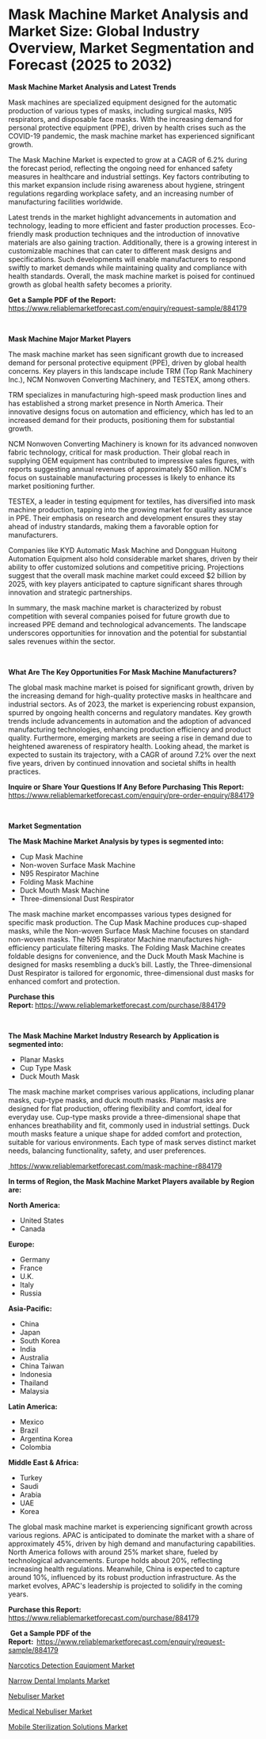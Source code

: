 <p><h1>Mask Machine Market Analysis and Market Size: Global Industry Overview, Market Segmentation and Forecast (2025 to 2032)</h1></p><p><strong>Mask Machine Market Analysis and Latest Trends</strong></p>
<p><p>Mask machines are specialized equipment designed for the automatic production of various types of masks, including surgical masks, N95 respirators, and disposable face masks. With the increasing demand for personal protective equipment (PPE), driven by health crises such as the COVID-19 pandemic, the mask machine market has experienced significant growth. </p><p>The Mask Machine Market is expected to grow at a CAGR of 6.2% during the forecast period, reflecting the ongoing need for enhanced safety measures in healthcare and industrial settings. Key factors contributing to this market expansion include rising awareness about hygiene, stringent regulations regarding workplace safety, and an increasing number of manufacturing facilities worldwide.</p><p>Latest trends in the market highlight advancements in automation and technology, leading to more efficient and faster production processes. Eco-friendly mask production techniques and the introduction of innovative materials are also gaining traction. Additionally, there is a growing interest in customizable machines that can cater to different mask designs and specifications. Such developments will enable manufacturers to respond swiftly to market demands while maintaining quality and compliance with health standards. Overall, the mask machine market is poised for continued growth as global health safety becomes a priority.</p></p>
<p><strong>Get a Sample PDF of the Report:&nbsp;</strong> <a href="https://www.reliablemarketforecast.com/enquiry/request-sample/884179?utm_campaign=3445&utm_medium=2&utm_source=Github&utm_content=ia&utm_term=11042025&utm_id=mask-machine">https://www.reliablemarketforecast.com/enquiry/request-sample/884179</a></p>
<p>&nbsp;</p>
<p><strong>Mask Machine Major Market Players</strong></p>
<p><p>The mask machine market has seen significant growth due to increased demand for personal protective equipment (PPE), driven by global health concerns. Key players in this landscape include TRM (Top Rank Machinery Inc.), NCM Nonwoven Converting Machinery, and TESTEX, among others.</p><p>TRM specializes in manufacturing high-speed mask production lines and has established a strong market presence in North America. Their innovative designs focus on automation and efficiency, which has led to an increased demand for their products, positioning them for substantial growth.</p><p>NCM Nonwoven Converting Machinery is known for its advanced nonwoven fabric technology, critical for mask production. Their global reach in supplying OEM equipment has contributed to impressive sales figures, with reports suggesting annual revenues of approximately $50 million. NCM's focus on sustainable manufacturing processes is likely to enhance its market positioning further.</p><p>TESTEX, a leader in testing equipment for textiles, has diversified into mask machine production, tapping into the growing market for quality assurance in PPE. Their emphasis on research and development ensures they stay ahead of industry standards, making them a favorable option for manufacturers.</p><p>Companies like KYD Automatic Mask Machine and Dongguan Huitong Automation Equipment also hold considerable market shares, driven by their ability to offer customized solutions and competitive pricing. Projections suggest that the overall mask machine market could exceed $2 billion by 2025, with key players anticipated to capture significant shares through innovation and strategic partnerships.</p><p>In summary, the mask machine market is characterized by robust competition with several companies poised for future growth due to increased PPE demand and technological advancements. The landscape underscores opportunities for innovation and the potential for substantial sales revenues within the sector.</p></p>
<p>&nbsp;</p>
<p><strong>What Are The Key Opportunities For Mask Machine Manufacturers?</strong></p>
<p><p>The global mask machine market is poised for significant growth, driven by the increasing demand for high-quality protective masks in healthcare and industrial sectors. As of 2023, the market is experiencing robust expansion, spurred by ongoing health concerns and regulatory mandates. Key growth trends include advancements in automation and the adoption of advanced manufacturing technologies, enhancing production efficiency and product quality. Furthermore, emerging markets are seeing a rise in demand due to heightened awareness of respiratory health. Looking ahead, the market is expected to sustain its trajectory, with a CAGR of around 7.2% over the next five years, driven by continued innovation and societal shifts in health practices.</p></p>
<p><strong>Inquire or Share Your Questions If Any Before Purchasing This Report:</strong> <a href="https://www.reliablemarketforecast.com/enquiry/pre-order-enquiry/884179?utm_campaign=3445&utm_medium=2&utm_source=Github&utm_content=ia&utm_term=11042025&utm_id=mask-machine">https://www.reliablemarketforecast.com/enquiry/pre-order-enquiry/884179</a></p>
<p>&nbsp;</p>
<p><strong>Market Segmentation</strong></p>
<p><strong>The Mask Machine Market Analysis by types is segmented into:</strong></p>
<p><ul><li>Cup Mask Machine</li><li>Non-woven Surface Mask Machine</li><li>N95 Respirator Machine</li><li>Folding Mask Machine</li><li>Duck Mouth Mask Machine</li><li>Three-dimensional Dust Respirator</li></ul></p>
<p><p>The mask machine market encompasses various types designed for specific mask production. The Cup Mask Machine produces cup-shaped masks, while the Non-woven Surface Mask Machine focuses on standard non-woven masks. The N95 Respirator Machine manufactures high-efficiency particulate filtering masks. The Folding Mask Machine creates foldable designs for convenience, and the Duck Mouth Mask Machine is designed for masks resembling a duck’s bill. Lastly, the Three-dimensional Dust Respirator is tailored for ergonomic, three-dimensional dust masks for enhanced comfort and protection.</p></p>
<p><strong>Purchase this Report:&nbsp;</strong><a href="https://www.reliablemarketforecast.com/purchase/884179?utm_campaign=3445&utm_medium=2&utm_source=Github&utm_content=ia&utm_term=11042025&utm_id=mask-machine">https://www.reliablemarketforecast.com/purchase/884179</a></p>
<p>&nbsp;</p>
<p><strong>The Mask Machine Market Industry Research by Application is segmented into:</strong></p>
<p><ul><li>Planar Masks</li><li>Cup Type Mask</li><li>Duck Mouth Mask</li></ul></p>
<p><p>The mask machine market comprises various applications, including planar masks, cup-type masks, and duck mouth masks. Planar masks are designed for flat production, offering flexibility and comfort, ideal for everyday use. Cup-type masks provide a three-dimensional shape that enhances breathability and fit, commonly used in industrial settings. Duck mouth masks feature a unique shape for added comfort and protection, suitable for various environments. Each type of mask serves distinct market needs, balancing functionality, safety, and user preferences.</p></p>
<p><a href="https://www.reliablemarketforecast.com/mask-machine-r884179?utm_campaign=3445&utm_medium=2&utm_source=Github&utm_content=ia&utm_term=11042025&utm_id=mask-machine">&nbsp;https://www.reliablemarketforecast.com/mask-machine-r884179</a></p>
<p><strong>In terms of Region, the Mask Machine Market Players available by Region are:</strong></p>
<p>
    <p> <strong> North America: </strong>
        <ul>
            <li>United States</li>
            <li>Canada</li>
        </ul>
        </p> 
    <p> <strong> Europe: </strong>
        <ul>
            <li>Germany</li>
            <li>France</li>
            <li>U.K.</li>
            <li>Italy</li>
            <li>Russia</li>
        </ul>
        </p> 
    <p> <strong> Asia-Pacific: </strong>
        <ul>
            <li>China</li>
            <li>Japan</li>
            <li>South Korea</li>
            <li>India</li>
            <li>Australia</li>
            <li>China Taiwan</li>
            <li>Indonesia</li>
            <li>Thailand</li>
            <li>Malaysia</li>
        </ul>
        </p> 
    <p> <strong> Latin America: </strong>
        <ul>
            <li>Mexico</li>
            <li>Brazil</li>
            <li>Argentina Korea</li>
            <li>Colombia</li>
        </ul>
        </p> 
    <p> <strong> Middle East & Africa: </strong>
        <ul>
            <li>Turkey</li>
            <li>Saudi</li>
            <li>Arabia</li>
            <li>UAE</li>
            <li>Korea</li>
        </ul>
    </p>
    </p>
<p><p>The global mask machine market is experiencing significant growth across various regions. APAC is anticipated to dominate the market with a share of approximately 45%, driven by high demand and manufacturing capabilities. North America follows with around 25% market share, fueled by technological advancements. Europe holds about 20%, reflecting increasing health regulations. Meanwhile, China is expected to capture around 10%, influenced by its robust production infrastructure. As the market evolves, APAC's leadership is projected to solidify in the coming years.</p></p>
<p><strong>Purchase this Report: </strong><a href="https://www.reliablemarketforecast.com/purchase/884179?utm_campaign=3445&utm_medium=2&utm_source=Github&utm_content=ia&utm_term=11042025&utm_id=mask-machine">https://www.reliablemarketforecast.com/purchase/884179</a></p>
<p>&nbsp;<strong>Get a Sample PDF of the Report:&nbsp;&nbsp;</strong><a href="https://www.reliablemarketforecast.com/enquiry/request-sample/884179?utm_campaign=3445&utm_medium=2&utm_source=Github&utm_content=ia&utm_term=11042025&utm_id=mask-machine">https://www.reliablemarketforecast.com/enquiry/request-sample/884179</a></p>
<p><strong></strong></p>
<p><p><a href="https://www.linkedin.com/pulse/narcotics-detection-equipment-market-size-global-revenue-jtsfc?utm_campaign=3445&utm_medium=2&utm_source=Github&utm_content=ia&utm_term=11042025&utm_id=mask-machine">Narcotics Detection Equipment Market</a></p><p><a href="https://www.linkedin.com/pulse/narrow-dental-implants-market-essentials-key-players-demand-id9uc?utm_campaign=3445&utm_medium=2&utm_source=Github&utm_content=ia&utm_term=11042025&utm_id=mask-machine">Narrow Dental Implants Market</a></p><p><a href="https://www.linkedin.com/pulse/value-segmentation-share-andanalysis-nebuliser-market-projecting-9v9kc?utm_campaign=3445&utm_medium=2&utm_source=Github&utm_content=ia&utm_term=11042025&utm_id=mask-machine">Nebuliser Market</a></p><p><a href="https://www.linkedin.com/pulse/booming-medical-nebuliser-market-sector-analysis-growth-projections-dwctc?utm_campaign=3445&utm_medium=2&utm_source=Github&utm_content=ia&utm_term=11042025&utm_id=mask-machine">Medical Nebuliser Market</a></p><p><a href="https://www.linkedin.com/pulse/mobile-sterilization-solutions-market-global-trends-x3nac?utm_campaign=3445&utm_medium=2&utm_source=Github&utm_content=ia&utm_term=11042025&utm_id=mask-machine">Mobile Sterilization Solutions Market</a></p></p>